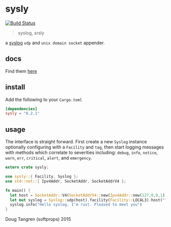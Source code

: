 # sysly

[![Build Status](https://travis-ci.org/softprops/sysly.svg?branch=master)](https://travis-ci.org/softprops/sysly)

> syslog, srsly

a [syslog](https://tools.ietf.org/html/rfc5424) `udp` and `unix domain socket` appender.

## docs

Find them [here](http://softprops.github.io/sysly)

## install

Add the following to your `Cargo.toml`

```toml
[dependencies]
sysly = "0.2.1"
```

## usage

The interface is straight forward. First create a new `Syslog` instance optionally configuring with a
`Facility` and `tag`, then start logging messages with methods which correlate to severities including: 
`debug`, `info`, `notice`, `warn`, `err`, `critical`, `alert`, and `emergency`.

```rust
extern crate sysly;

use sysly::{ Facility, Syslog };
use std::net::{ Ipv4Addr, SocketAddr, SocketAddrV4 };

fn main() {
  let host = SocketAddr::V4(SocketAddrV4::new(Ipv4Addr::new(127,0,0,1), 514));
  let mut syslog = Syslog::udp(host).facility(Facility::LOCAL3).host("foo.local").app("test");
  syslog.info("Hello syslog. I'm rust. Pleased to meet you")
}
```

Doug Tangren (softprops) 2015
